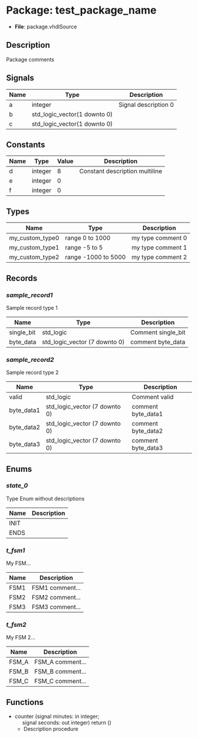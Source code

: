 
# Package: test_package_name 
- **File**: package.vhdlSource

## Description

Package comments

## Signals

| Name | Type                         | Description          |
| ---- | ---------------------------- | -------------------- |
| a    | integer                      | Signal description 0 |
| b    | std_logic_vector(1 downto 0) |                      |
| c    | std_logic_vector(1 downto 0) |                      |

## Constants

| Name | Type    | Value | Description                     |
| ---- | ------- | ----- | ------------------------------- |
| d    | integer | 8     | Constant description  multiline |
| e    | integer | 0     |                                 |
| f    | integer | 0     |                                 |

## Types

| Name            | Type                | Description       |
| --------------- | ------------------- | ----------------- |
| my_custom_type0 | range 0 to 1000     | my type comment 0 |
| my_custom_type1 | range -5 to 5       | my type comment 1 |
| my_custom_type2 | range -1000 to 5000 | my type comment 2 |

## Records


### *sample_record1*
 Sample record type 1

| Name       | Type                          | Description        |
| ---------- | ----------------------------- | ------------------ |
| single_bit | std_logic                     | Comment single_bit |
| byte_data  | std_logic_vector (7 downto 0) | comment byte_data  |


### *sample_record2*
 Sample record type 2

| Name       | Type                          | Description        |
| ---------- | ----------------------------- | ------------------ |
| valid      | std_logic                     | Comment valid      |
| byte_data1 | std_logic_vector (7 downto 0) | comment byte_data1 |
| byte_data2 | std_logic_vector (7 downto 0) | comment byte_data2 |
| byte_data3 | std_logic_vector (7 downto 0) | comment byte_data3 |


## Enums


### *state_0*
 Type Enum without descriptions

| Name | Description |
| ---- | ----------- |
| INIT |             |
| ENDS |             |


### *t_fsm1*
 My FSM...

| Name | Description     |
| ---- | --------------- |
| FSM1 | FSM1 comment... |
| FSM2 | FSM2 comment... |
| FSM3 | FSM3 comment... |


### *t_fsm2*
 My FSM 2...

| Name  | Description      |
| ----- | ---------------- |
| FSM_A | FSM_A comment... |
| FSM_B | FSM_B comment... |
| FSM_C | FSM_C comment... |


## Functions
- counter <font id="function_arguments">(signal minutes: in integer;<br><span style="padding-left:20px"> signal seconds: out integer)</font> <font id="function_return">return ()</font>
  -  Description procedure
